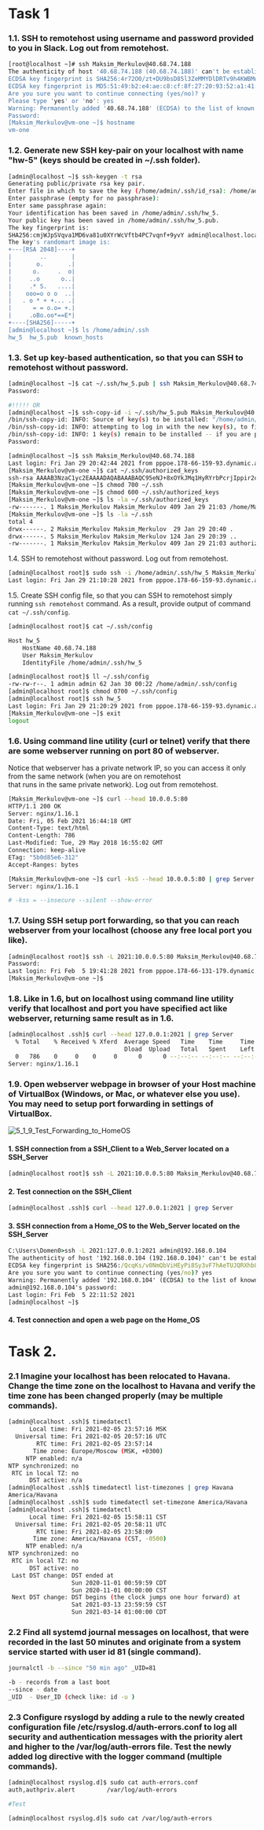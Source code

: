 # Task 1
### 1.1. SSH to remotehost using username and password provided to you in Slack. Log out from remotehost.
```bash
[root@localhost ~]# ssh Maksim_Merkulov@40.68.74.188
The authenticity of host '40.68.74.188 (40.68.74.188)' can't be established.
ECDSA key fingerprint is SHA256:4r72O0/zt+DU9bsD85l3ZeMMYDlDRTv9h4KWBMoekKY.
ECDSA key fingerprint is MD5:51:49:b2:e4:ae:c8:cf:8f:27:20:93:52:a1:41:14:75.
Are you sure you want to continue connecting (yes/no)? y
Please type 'yes' or 'no': yes
Warning: Permanently added '40.68.74.188' (ECDSA) to the list of known hosts.
Password:
[Maksim_Merkulov@vm-one ~]$ hostname
vm-one
```
### 1.2. Generate new SSH key-pair on your localhost with name "hw-5" (keys should be created in ~/.ssh folder).
```bash
[admin@localhost ~]$ ssh-keygen -t rsa
Generating public/private rsa key pair.
Enter file in which to save the key (/home/admin/.ssh/id_rsa): /home/admin/.ssh/hw_5
Enter passphrase (empty for no passphrase):
Enter same passphrase again:
Your identification has been saved in /home/admin/.ssh/hw_5.
Your public key has been saved in /home/admin/.ssh/hw_5.pub.
The key fingerprint is:
SHA256:cmjWJpSVqva1MD6va81u0XYrWcVftb4PC7vqnf+9yvY admin@localhost.localdomain
The key's randomart image is:
+---[RSA 2048]----+
|        ..       |
|       o.       .|
|      o.     .  o|
|     ..o      o..|
|     .* S.   ....|
|    ooo=o o o  ..|
|   . o * + +... .|
|      = = o.o= +.|
|     .oBo.oo*==E*|
+----[SHA256]-----+
[admin@localhost ~]$ ls /home/admin/.ssh
hw_5  hw_5.pub  known_hosts
```
### 1.3. Set up key-based authentication, so that you can SSH to remotehost without password.
```bash
[admin@localhost ~]$ cat ~/.ssh/hw_5.pub | ssh Maksim_Merkulov@40.68.74.188 "mkdir -p ~/.ssh && chmod 0700 ~/.ssh && cat >  ~/.ssh/authorized_keys"
Password:

#!!!!! OR
[admin@localhost ~]$ ssh-copy-id -i ~/.ssh/hw_5.pub Maksim_Merkulov@40.68.74.188
/bin/ssh-copy-id: INFO: Source of key(s) to be installed: "/home/admin/.ssh/hw_5.pub"
/bin/ssh-copy-id: INFO: attempting to log in with the new key(s), to filter out any that are already installed
/bin/ssh-copy-id: INFO: 1 key(s) remain to be installed -- if you are prompted now it is to install the new keys
Password:

[admin@localhost ~]$ ssh Maksim_Merkulov@40.68.74.188                                                      Password:
Last login: Fri Jan 29 20:42:44 2021 from pppoe.178-66-159-93.dynamic.avangarddsl.ru
[Maksim_Merkulov@vm-one ~]$ cat ~/.ssh/authorized_keys
ssh-rsa AAAAB3NzaC1yc2EAAAADAQABAAABAQC95eNJ+8xOYkJMq1HyRYrbPcrjIppir2oHxU+CvAdlBmXIgGMPAZ3ihgapWy8wG1EpPIoFrIl9QxhxKXv2NlrsD5n7cBFpJBx7qcuUE0QulUZJwGs6Ie92/ET8oPiZRtkGDMj9UXjW4yj+hW+aHv5iY0n1fs6HszKArOL6TWXc1Jw39vT28RwKfP1Z2HK3xNerjTt7i06qU4GasxMJEVUqCxz0qeLipPYhDj/uOWTmi6stUYO6IpdOSgCBGF6eEih2WmKCin8NAYEJ7iAyBoOMAfp2Ey3smyGsvnYMwu4yDVGcJYns+jstmdZ1t23jLLXyVC2YxIygGjRscpw/c/0X admin@localhost.localdomain
[Maksim_Merkulov@vm-one ~]$ chmod 700 ~/.ssh
[Maksim_Merkulov@vm-one ~]$ chmod 600 ~/.ssh/authorized_keys
[Maksim_Merkulov@vm-one ~]$ ls -la ~/.ssh/authorized_keys
-rw-------. 1 Maksim_Merkulov Maksim_Merkulov 409 Jan 29 21:03 /home/Maksim_Merkulov/.ssh/authorized_keys
[Maksim_Merkulov@vm-one ~]$ ls -la ~/.ssh
total 4
drwx------. 2 Maksim_Merkulov Maksim_Merkulov  29 Jan 29 20:40 .
drwx------. 5 Maksim_Merkulov Maksim_Merkulov 124 Jan 29 20:39 ..
-rw-------. 1 Maksim_Merkulov Maksim_Merkulov 409 Jan 29 21:03 authorized_keys
```
1.4. SSH to remotehost without password. Log out from remotehost.
```bash
[admin@localhost root]$ sudo ssh -i /home/admin/.ssh/hw_5 Maksim_Merkulov@40.68.74.188
Last login: Fri Jan 29 21:10:28 2021 from pppoe.178-66-159-93.dynamic.avangarddsl.ru
```
1.5. Create SSH config file, so that you can SSH to remotehost simply running `ssh remotehost` command. As a result, provide output of command `cat ~/.ssh/config`.
```bash
[admin@localhost root]$ cat ~/.ssh/config

Host hw_5
    HostName 40.68.74.188
    User Maksim_Merkulov
    IdentityFile /home/admin/.ssh/hw_5

[admin@localhost root]$ ll ~/.ssh/config
-rw-rw-r--. 1 admin admin 62 Jan 30 00:22 /home/admin/.ssh/config
[admin@localhost root]$ chmod 0700 ~/.ssh/config
[admin@localhost root]$ ssh hw_5
Last login: Fri Jan 29 21:20:29 2021 from pppoe.178-66-159-93.dynamic.avangarddsl.ru
[Maksim_Merkulov@vm-one ~]$ exit
logout

```
### 1.6. Using command line utility (curl or telnet) verify that there are some webserver running on port 80 of webserver.  
Notice that webserver has a private network IP, so you can access it only from the same network (when you are on remotehost  
that runs in the same private network). Log out from remotehost.
```bash
[Maksim_Merkulov@vm-one ~]$ curl --head 10.0.0.5:80
HTTP/1.1 200 OK
Server: nginx/1.16.1
Date: Fri, 05 Feb 2021 16:44:18 GMT
Content-Type: text/html
Content-Length: 786
Last-Modified: Tue, 29 May 2018 16:55:02 GMT
Connection: keep-alive
ETag: "5b0d85e6-312"
Accept-Ranges: bytes

[Maksim_Merkulov@vm-one ~]$ curl -ksS --head 10.0.0.5:80 | grep Server
Server: nginx/1.16.1

# -kss = --insecure --silent --show-error
```
### 1.7. Using SSH setup port forwarding, so that you can reach webserver from your localhost (choose any free local port you like).
```bash
[admin@localhost root]$ ssh -L 2021:10.0.0.5:80 Maksim_Merkulov@40.68.74.188
Password:
Last login: Fri Feb  5 19:41:28 2021 from pppoe.178-66-131-179.dynamic.avangarddsl.ru
[Maksim_Merkulov@vm-one ~]$
```
### 1.8. Like in 1.6, but on localhost using command line utility verify that localhost and port you have specified act like webserver, returning same result as in 1.6.
```bash
[admin@localhost .ssh]$ curl --head 127.0.0.1:2021 | grep Server
  % Total    % Received % Xferd  Average Speed   Time    Time     Time  Current
                                 Dload  Upload   Total   Spent    Left  Speed
  0   786    0     0    0     0      0      0 --:--:-- --:--:-- --:--:--     0
Server: nginx/1.16.1
```
### 1.9. Open webserver webpage in browser of your Host machine of VirtualBox (Windows, or Mac, or whatever else you use). You may need to setup port forwarding in settings of VirtualBox.
![5_1_9_Test_Forwarding_to_HomeOS](/images/5_1_9_network_test.jpg)
#### 1. SSH connection from a SSH_Client to a Web_Server located on a SSH_Server
```bash
[admin@localhost root]$ ssh -L 2021:10.0.0.5:80 Maksim_Merkulov@40.68.74.188
```
#### 2. Test connection on the SSH_Client
```bash
[admin@localhost .ssh]$ curl --head 127.0.0.1:2021 | grep Server
```
#### 3. SSH connection from a Home_OS to the Web_Server located on the SSH_Server
```cmd
C:\Users\Domen0>ssh -L 2021:127.0.0.1:2021 admin@192.168.0.104
The authenticity of host '192.168.0.104 (192.168.0.104)' can't be established.
ECDSA key fingerprint is SHA256:/QcqKs/v0NmQbViHEyPi8Sy3vF7hAeTUJQRXhb8Jn5E.
Are you sure you want to continue connecting (yes/no)? yes
Warning: Permanently added '192.168.0.104' (ECDSA) to the list of known hosts.
admin@192.168.0.104's password:
Last login: Fri Feb  5 22:11:52 2021
[admin@localhost ~]$
```
#### 4. Test connection and open a web page on the Home_OS

# Task 2.

### 2.1 Imagine your localhost has been relocated to Havana. Change the time zone on the localhost to Havana and verify the time zone has been changed properly (may be multiple commands).
```bash
[admin@localhost .ssh]$ timedatectl
      Local time: Fri 2021-02-05 23:57:16 MSK
  Universal time: Fri 2021-02-05 20:57:16 UTC
        RTC time: Fri 2021-02-05 23:57:14
       Time zone: Europe/Moscow (MSK, +0300)
     NTP enabled: n/a
NTP synchronized: no
 RTC in local TZ: no
      DST active: n/a
[admin@localhost .ssh]$ timedatectl list-timezones | grep Havana
America/Havana
[admin@localhost .ssh]$ sudo timedatectl set-timezone America/Havana
[admin@localhost .ssh]$ timedatectl
      Local time: Fri 2021-02-05 15:58:11 CST
  Universal time: Fri 2021-02-05 20:58:11 UTC
        RTC time: Fri 2021-02-05 23:58:09
       Time zone: America/Havana (CST, -0500)
     NTP enabled: n/a
NTP synchronized: no
 RTC in local TZ: no
      DST active: no
 Last DST change: DST ended at
                  Sun 2020-11-01 00:59:59 CDT
                  Sun 2020-11-01 00:00:00 CST
 Next DST change: DST begins (the clock jumps one hour forward) at
                  Sat 2021-03-13 23:59:59 CST
                  Sun 2021-03-14 01:00:00 CDT
```
### 2.2 Find all systemd journal messages on localhost, that were recorded in the last 50 minutes and originate from a system service started with user id 81 (single command).
```bash
journalctl -b --since "50 min ago" _UID=81

-b - records from a last boot
--since - date
_UID  - User_ID (check like: id -u )
```
### 2.3 Configure rsyslogd by adding a rule to the newly created configuration file /etc/rsyslog.d/auth-errors.conf to log all security and authentication messages with the priority alert and higher to the /var/log/auth-errors file. Test the newly added log directive with the logger command (multiple commands).
```bash
[admin@localhost rsyslog.d]$ sudo cat auth-errors.conf
auth,authpriv.alert         /var/log/auth-errors

#Test

[admin@localhost rsyslog.d]$ sudo cat /var/log/auth-errors


```
